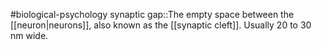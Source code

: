 #biological-psychology 
synaptic gap::The empty space between the [[neuron|neurons]], also known as the [[synaptic cleft]]. Usually 20 to 30 nm wide.
<!--SR:!2023-12-20,3,250-->
